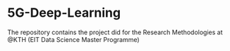 # 5G-Deep-Learning
The repository contains the project did for the Research Methodologies at @KTH (EIT Data Science Master Programme)
